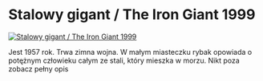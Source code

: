 Stalowy gigant / The Iron Giant 1999 
=============
[![Stalowy gigant / The Iron Giant 1999 ](http://vidos.pl/images/player.gif)](http://vidos.pl/stalowy-gigant-the-iron-giant-1999)

 Jest 1957 rok. Trwa zimna wojna. W małym miasteczku rybak opowiada o potężnym człowieku całym ze stali, który mieszka w morzu. Nikt poza zobacz pełny opis

